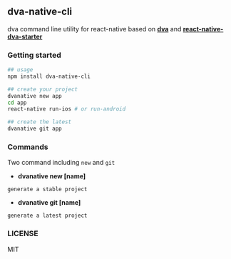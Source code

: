 ## dva-native-cli

dva command line utility for react-native based on **[dva](https://github.com/dvajs/dva)** and **[react-native-dva-starter](https://github.com/nihgwu/react-native-dva-starter)**

### Getting started

``` bash
## usage
npm install dva-native-cli

## create your project
dvanative new app 
cd app
react-native run-ios # or run-android

## create the latest
dvanative git app

```

### Commands

Two command including `new` and `git`


* **dvanative new [name]**
```
generate a stable project
```

* **dvanative git [name]**
```
generate a latest project
```

### LICENSE

MIT
